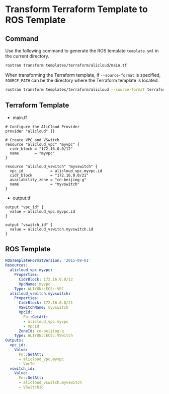 # Transform Terraform Template to ROS Template
## Command
Use the following command to generate the ROS template `template.yml` in the current directory.

```bash
rostran transform templates/terraform/alicloud/main.tf
```
When transforming the Terraform template, if `--source-format` is specified, `SOURCE_PATH` can be the directory where the Terraform template is located.
```bash
rostran transform templates/terraform/alicloud --source-format terraform
```
## Terraform Template
- main.tf

```hcl-terraform
# Configure the AliCloud Provider
provider "alicloud" {}

# Create VPC and VSwitch
resource "alicloud_vpc" "myvpc" {
  cidr_block = "172.16.0.0/12"
  name       = "myvpc"
}

resource "alicloud_vswitch" "myvswitch" {
  vpc_id            = alicloud_vpc.myvpc.id
  cidr_block        = "172.16.0.0/21"
  availability_zone = "cn-beijing-g"
  name              = "myvswitch"
}
```

- output.tf

```hcl-terraform
output "vpc_id" {
  value = alicloud_vpc.myvpc.id
}

output "vswitch_id" {
  value = alicloud_vswitch.myvswitch.id
}

```
## ROS Template
```yaml
ROSTemplateFormatVersion: '2015-09-01'
Resources:
  alicloud_vpc.myvpc:
    Properties:
      CidrBlock: 172.16.0.0/12
      VpcName: myvpc
    Type: ALIYUN::ECS::VPC
  alicloud_vswitch.myvswitch:
    Properties:
      CidrBlock: 172.16.0.0/21
      VSwitchName: myvswitch
      VpcId:
        Fn::GetAtt:
        - alicloud_vpc.myvpc
        - VpcId
      ZoneId: cn-beijing-g
    Type: ALIYUN::ECS::VSwitch
Outputs:
  vpc_id:
    Value:
      Fn::GetAtt:
      - alicloud_vpc.myvpc
      - VpcId
  vswitch_id:
    Value:
      Fn::GetAtt:
      - alicloud_vswitch.myvswitch
      - VSwitchId
```
